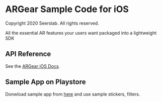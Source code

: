 ARGear Sample Code for iOS
======================
Copyright 2020 Seerslab. All rights reserved.

All the essential AR features your users want packaged into a lightweight SDK

## API Reference

See the [ARGear iOS Docs](//https://docs.argear.io/ios/api-in-detail).

## Sample App on Playstore

Donwload sample app from [here](//https://apps.apple.com/kr/app/id1490365456) and use sample stickers, filters.